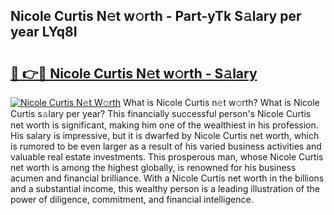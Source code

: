## Nicole Curtis N𝚎t w𝚘rth - Part-yTk S𝚊lary per year LYq8I

# <h2><a href="http://gc2jq7y.nevu.top/?p=Nicole+Curtis">🔗 👉🔴 Nicole Curtis N𝚎t w𝚘rth - S𝚊lary</a></h2>

[![Nicole Curtis N𝚎t W𝚘rth](https://i.imgur.com/Oavwk0R.jpeg)](http://gc2jq7y.nevu.top/?p=Nicole+Curtis)
What is Nicole Curtis n𝚎t w𝚘rth? What is Nicole Curtis s𝚊lary per year?
This financially successful person's Nicole Curtis net worth is significant, making him one of the wealthiest in his profession. His salary is impressive, but it is dwarfed by Nicole Curtis net worth, which is rumored to be even larger as a result of his varied business activities and valuable real estate investments. This prosperous man, whose Nicole Curtis net worth is among the highest globally, is renowned for his business acumen and financial brilliance. With a Nicole Curtis net worth in the billions and a substantial income, this wealthy person is a leading illustration of the power of diligence, commitment, and financial intelligence.

